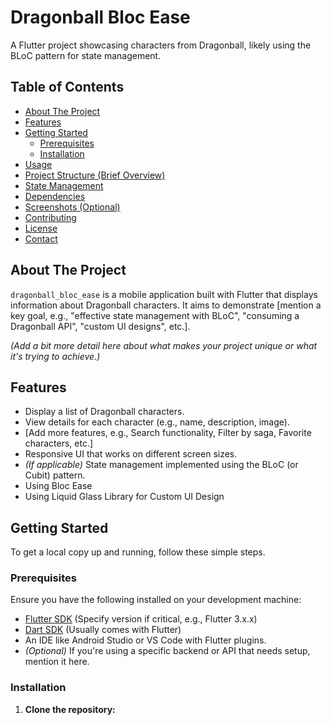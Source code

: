 # Dragonball Bloc Ease

A Flutter project showcasing characters from Dragonball, likely using the BLoC pattern for state management.

## Table of Contents

- [About The Project](#about-the-project)
- [Features](#features)
- [Getting Started](#getting-started)
    - [Prerequisites](#prerequisites)
    - [Installation](#installation)
- [Usage](#usage)
- [Project Structure (Brief Overview)](#project-structure-brief-overview)
- [State Management](#state-management)
- [Dependencies](#dependencies)
- [Screenshots (Optional)](#screenshots-optional)
- [Contributing](#contributing)
- [License](#license)
- [Contact](#contact)

## About The Project

`dragonball_bloc_ease` is a mobile application built with Flutter that displays information about Dragonball characters. It aims to demonstrate [mention a key goal, e.g., "effective state management with BLoC", "consuming a Dragonball API", "custom UI designs", etc.].

*(Add a bit more detail here about what makes your project unique or what it's trying to achieve.)*

## Features

*   Display a list of Dragonball characters.
*   View details for each character (e.g., name, description, image).
*   [Add more features, e.g., Search functionality, Filter by saga, Favorite characters, etc.]
*   Responsive UI that works on different screen sizes.
*   *(If applicable)* State management implemented using the BLoC (or Cubit) pattern.
*   Using Bloc Ease
*   Using Liquid Glass Library for Custom UI Design

## Getting Started

To get a local copy up and running, follow these simple steps.

### Prerequisites

Ensure you have the following installed on your development machine:

*   [Flutter SDK](https://docs.flutter.dev/get-started/install) (Specify version if critical, e.g., Flutter 3.x.x)
*   [Dart SDK](https://dart.dev/get-dart) (Usually comes with Flutter)
*   An IDE like Android Studio or VS Code with Flutter plugins.
*   *(Optional)* If you're using a specific backend or API that needs setup, mention it here.

### Installation

1.  **Clone the repository:**
    